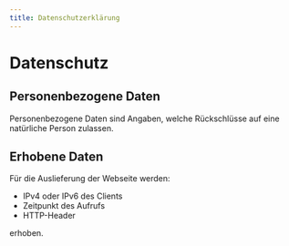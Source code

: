 ```yaml
---
title: Datenschutzerklärung
---
```


# Datenschutz

## Personenbezogene Daten

Personenbezogene Daten sind Angaben, welche Rückschlüsse auf eine natürliche Person zulassen.

## Erhobene Daten

Für die Auslieferung der Webseite werden:

* IPv4 oder IPv6 des Clients
* Zeitpunkt des Aufrufs
* HTTP-Header

erhoben. 